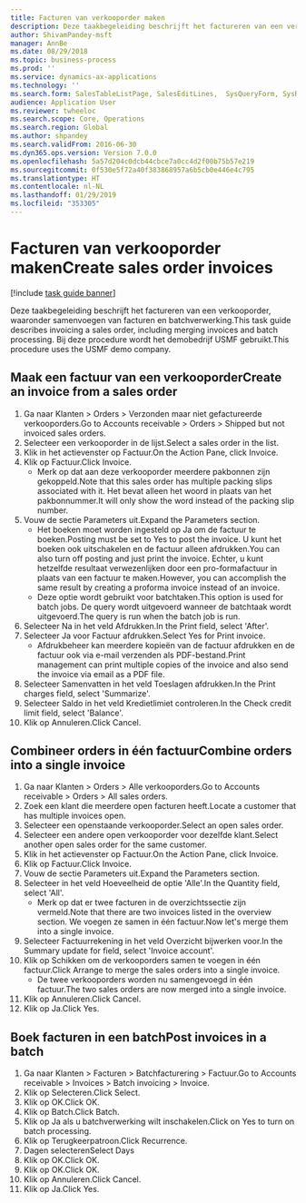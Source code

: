 ```yaml
---
title: Facturen van verkooporder maken
description: Deze taakbegeleiding beschrijft het factureren van een verkooporder, waaronder samenvoegen van facturen en batchverwerking.
author: ShivamPandey-msft
manager: AnnBe
ms.date: 08/29/2018
ms.topic: business-process
ms.prod: ''
ms.service: dynamics-ax-applications
ms.technology: ''
ms.search.form: SalesTableListPage, SalesEditLines,  SysQueryForm, SysRecurrence
audience: Application User
ms.reviewer: twheeloc
ms.search.scope: Core, Operations
ms.search.region: Global
ms.author: shpandey
ms.search.validFrom: 2016-06-30
ms.dyn365.ops.version: Version 7.0.0
ms.openlocfilehash: 5a57d204c0dcb44cbce7a0cc4d2f00b75b57e219
ms.sourcegitcommit: 0f530e5f72a40f383868957a6b5cb0e446e4c795
ms.translationtype: HT
ms.contentlocale: nl-NL
ms.lasthandoff: 01/29/2019
ms.locfileid: "353305"
---
```

# <a name="create-sales-order-invoices"></a><span data-ttu-id="d0a17-103">Facturen van verkooporder maken</span><span class="sxs-lookup"><span data-stu-id="d0a17-103">Create sales order invoices</span></span>

[!include [task guide banner](../../includes/task-guide-banner.md)]

<span data-ttu-id="d0a17-104">Deze taakbegeleiding beschrijft het factureren van een verkooporder, waaronder samenvoegen van facturen en batchverwerking.</span><span class="sxs-lookup"><span data-stu-id="d0a17-104">This task guide describes invoicing a sales order, including merging invoices and batch processing.</span></span> <span data-ttu-id="d0a17-105">Bij deze procedure wordt het demobedrijf USMF gebruikt.</span><span class="sxs-lookup"><span data-stu-id="d0a17-105">This procedure uses the USMF demo company.</span></span>


## <a name="create-an-invoice-from-a-sales-order"></a><span data-ttu-id="d0a17-106">Maak een factuur van een verkooporder</span><span class="sxs-lookup"><span data-stu-id="d0a17-106">Create an invoice from a sales order</span></span>
1. <span data-ttu-id="d0a17-107">Ga naar Klanten > Orders > Verzonden maar niet gefactureerde verkooporders.</span><span class="sxs-lookup"><span data-stu-id="d0a17-107">Go to Accounts receivable > Orders > Shipped but not invoiced sales orders.</span></span>
2. <span data-ttu-id="d0a17-108">Selecteer een verkooporder in de lijst.</span><span class="sxs-lookup"><span data-stu-id="d0a17-108">Select a sales order in the list.</span></span> 
3. <span data-ttu-id="d0a17-109">Klik in het actievenster op Factuur.</span><span class="sxs-lookup"><span data-stu-id="d0a17-109">On the Action Pane, click Invoice.</span></span>
4. <span data-ttu-id="d0a17-110">Klik op Factuur.</span><span class="sxs-lookup"><span data-stu-id="d0a17-110">Click Invoice.</span></span>
    * <span data-ttu-id="d0a17-111">Merk op dat aan deze verkooporder meerdere pakbonnen zijn gekoppeld.</span><span class="sxs-lookup"><span data-stu-id="d0a17-111">Note that this sales order has multiple packing slips associated with it.</span></span> <span data-ttu-id="d0a17-112">Het bevat alleen het woord <multiple> in plaats van het pakbonnummer.</span><span class="sxs-lookup"><span data-stu-id="d0a17-112">It will only show the word <multiple> instead of the packing slip number.</span></span>  
5. <span data-ttu-id="d0a17-113">Vouw de sectie Parameters uit.</span><span class="sxs-lookup"><span data-stu-id="d0a17-113">Expand the Parameters section.</span></span>
    * <span data-ttu-id="d0a17-114">Het boeken moet worden ingesteld op Ja om de factuur te boeken.</span><span class="sxs-lookup"><span data-stu-id="d0a17-114">Posting must be set to Yes to post the invoice.</span></span> <span data-ttu-id="d0a17-115">U kunt het boeken ook uitschakelen en de factuur alleen afdrukken.</span><span class="sxs-lookup"><span data-stu-id="d0a17-115">You can also turn off posting and just print the invoice.</span></span> <span data-ttu-id="d0a17-116">Echter, u kunt hetzelfde resultaat verwezenlijken door een pro-formafactuur in plaats van een factuur te maken.</span><span class="sxs-lookup"><span data-stu-id="d0a17-116">However, you can accomplish the same result by creating a proforma invoice instead of an invoice.</span></span>  
    * <span data-ttu-id="d0a17-117">Deze optie wordt gebruikt voor batchtaken.</span><span class="sxs-lookup"><span data-stu-id="d0a17-117">This option is used for batch jobs.</span></span> <span data-ttu-id="d0a17-118">De query wordt uitgevoerd wanneer de batchtaak wordt uitgevoerd.</span><span class="sxs-lookup"><span data-stu-id="d0a17-118">The query is run when the batch job is run.</span></span>    
6. <span data-ttu-id="d0a17-119">Selecteer Na in het veld Afdrukken.</span><span class="sxs-lookup"><span data-stu-id="d0a17-119">In the Print field, select 'After'.</span></span>
7. <span data-ttu-id="d0a17-120">Selecteer Ja voor Factuur afdrukken.</span><span class="sxs-lookup"><span data-stu-id="d0a17-120">Select Yes for Print invoice.</span></span>
    * <span data-ttu-id="d0a17-121">Afdrukbeheer kan meerdere kopieën van de factuur afdrukken en de factuur ook via e-mail verzenden als PDF-bestand.</span><span class="sxs-lookup"><span data-stu-id="d0a17-121">Print management can print  multiple copies of the invoice and also send the invoice via email as a PDF file.</span></span>  
8. <span data-ttu-id="d0a17-122">Selecteer Samenvatten in het veld Toeslagen afdrukken.</span><span class="sxs-lookup"><span data-stu-id="d0a17-122">In the Print charges field, select 'Summarize'.</span></span>
9. <span data-ttu-id="d0a17-123">Selecteer Saldo in het veld Kredietlimiet controleren.</span><span class="sxs-lookup"><span data-stu-id="d0a17-123">In the Check credit limit field, select 'Balance'.</span></span>
10. <span data-ttu-id="d0a17-124">Klik op Annuleren.</span><span class="sxs-lookup"><span data-stu-id="d0a17-124">Click Cancel.</span></span>

## <a name="combine-orders-into-a-single-invoice"></a><span data-ttu-id="d0a17-125">Combineer orders in één factuur</span><span class="sxs-lookup"><span data-stu-id="d0a17-125">Combine orders into a single invoice</span></span>
1. <span data-ttu-id="d0a17-126">Ga naar Klanten > Orders > Alle verkooporders.</span><span class="sxs-lookup"><span data-stu-id="d0a17-126">Go to Accounts receivable > Orders > All sales orders.</span></span>
2. <span data-ttu-id="d0a17-127">Zoek een klant die meerdere open facturen heeft.</span><span class="sxs-lookup"><span data-stu-id="d0a17-127">Locate a customer that has multiple invoices open.</span></span>
3. <span data-ttu-id="d0a17-128">Selecteer een openstaande verkooporder.</span><span class="sxs-lookup"><span data-stu-id="d0a17-128">Select an open sales order.</span></span>
4. <span data-ttu-id="d0a17-129">Selecteer een andere open verkooporder voor dezelfde klant.</span><span class="sxs-lookup"><span data-stu-id="d0a17-129">Select another open sales order for the same customer.</span></span>
5. <span data-ttu-id="d0a17-130">Klik in het actievenster op Factuur.</span><span class="sxs-lookup"><span data-stu-id="d0a17-130">On the Action Pane, click Invoice.</span></span>
6. <span data-ttu-id="d0a17-131">Klik op Factuur.</span><span class="sxs-lookup"><span data-stu-id="d0a17-131">Click Invoice.</span></span>
7. <span data-ttu-id="d0a17-132">Vouw de sectie Parameters uit.</span><span class="sxs-lookup"><span data-stu-id="d0a17-132">Expand the Parameters section.</span></span>
8. <span data-ttu-id="d0a17-133">Selecteer in het veld Hoeveelheid de optie 'Alle'.</span><span class="sxs-lookup"><span data-stu-id="d0a17-133">In the Quantity field, select 'All'.</span></span>
    * <span data-ttu-id="d0a17-134">Merk op dat er twee facturen in de overzichtssectie zijn vermeld.</span><span class="sxs-lookup"><span data-stu-id="d0a17-134">Note that there are two invoices listed in the overview section.</span></span> <span data-ttu-id="d0a17-135">We voegen ze samen in één factuur.</span><span class="sxs-lookup"><span data-stu-id="d0a17-135">Now let's merge them into a single invoice.</span></span>  
9. <span data-ttu-id="d0a17-136">Selecteer Factuurrekening in het veld Overzicht bijwerken voor.</span><span class="sxs-lookup"><span data-stu-id="d0a17-136">In the Summary update for field, select 'Invoice account'.</span></span>
10. <span data-ttu-id="d0a17-137">Klik op Schikken om de verkooporders samen te voegen in één factuur.</span><span class="sxs-lookup"><span data-stu-id="d0a17-137">Click Arrange to merge the sales orders into a single invoice.</span></span>
    * <span data-ttu-id="d0a17-138">De twee verkooporders worden nu samengevoegd in één factuur.</span><span class="sxs-lookup"><span data-stu-id="d0a17-138">The two sales orders are now merged into a single invoice.</span></span>   
11. <span data-ttu-id="d0a17-139">Klik op Annuleren.</span><span class="sxs-lookup"><span data-stu-id="d0a17-139">Click Cancel.</span></span>
12. <span data-ttu-id="d0a17-140">Klik op Ja.</span><span class="sxs-lookup"><span data-stu-id="d0a17-140">Click Yes.</span></span>

## <a name="post-invoices-in-a-batch"></a><span data-ttu-id="d0a17-141">Boek facturen in een batch</span><span class="sxs-lookup"><span data-stu-id="d0a17-141">Post invoices in a batch</span></span>
1. <span data-ttu-id="d0a17-142">Ga naar Klanten > Facturen > Batchfacturering > Factuur.</span><span class="sxs-lookup"><span data-stu-id="d0a17-142">Go to Accounts receivable > Invoices > Batch invoicing > Invoice.</span></span>
2. <span data-ttu-id="d0a17-143">Klik op Selecteren.</span><span class="sxs-lookup"><span data-stu-id="d0a17-143">Click Select.</span></span>
3. <span data-ttu-id="d0a17-144">Klik op OK.</span><span class="sxs-lookup"><span data-stu-id="d0a17-144">Click OK.</span></span>
4. <span data-ttu-id="d0a17-145">Klik op Batch.</span><span class="sxs-lookup"><span data-stu-id="d0a17-145">Click Batch.</span></span>
5. <span data-ttu-id="d0a17-146">Klik op Ja als u batchverwerking wilt inschakelen.</span><span class="sxs-lookup"><span data-stu-id="d0a17-146">Click on Yes to turn on batch processing.</span></span>
6. <span data-ttu-id="d0a17-147">Klik op Terugkeerpatroon.</span><span class="sxs-lookup"><span data-stu-id="d0a17-147">Click Recurrence.</span></span>
7. <span data-ttu-id="d0a17-148">Dagen selecteren</span><span class="sxs-lookup"><span data-stu-id="d0a17-148">Select Days</span></span>
8. <span data-ttu-id="d0a17-149">Klik op OK.</span><span class="sxs-lookup"><span data-stu-id="d0a17-149">Click OK.</span></span>
9. <span data-ttu-id="d0a17-150">Klik op OK.</span><span class="sxs-lookup"><span data-stu-id="d0a17-150">Click OK.</span></span>
10. <span data-ttu-id="d0a17-151">Klik op Annuleren.</span><span class="sxs-lookup"><span data-stu-id="d0a17-151">Click Cancel.</span></span>
11. <span data-ttu-id="d0a17-152">Klik op Ja.</span><span class="sxs-lookup"><span data-stu-id="d0a17-152">Click Yes.</span></span>

